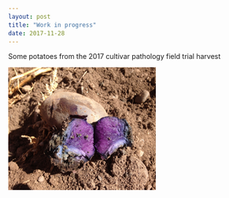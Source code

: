```yaml
---
layout: post
title: "Work in progress"
date: 2017-11-28
---
```


Some potatoes from the 2017 cultivar pathology field trial harvest

<IMG HEIGHT="250" WIDTH="300" src=_posts/IMG_2208.JPG align=center>
